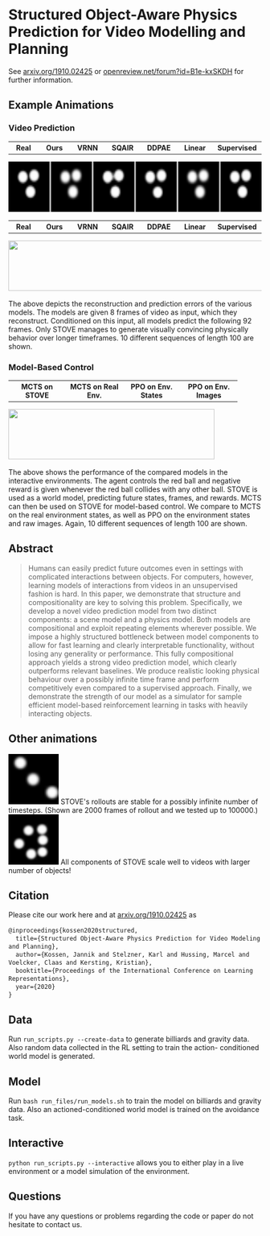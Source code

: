 # Structured Object-Aware Physics Prediction for Video Modelling and Planning
See [arxiv.org/1910.02425](https://arxiv.org/abs/1910.02425) or [openreview.net/forum?id=B1e-kxSKDH](https://openreview.net/forum?id=B1e-kxSKDH) for further information.

## Example Animations
### Video Prediction
<div>
    <table width="710" border="0px">
      <tr>
        <th width="100">Real</th>
        <th width="100">Ours</th>
        <th width="100">VRNN</th>
        <th width="100">SQAIR</th>
        <th width="100">DDPAE</th>
        <th width="100">Linear</th>
        <th width="100">Supervised</th>
      </tr>
    </table>
    <img height="100" width="710" src="/figures/comparison_grid_billiards.gif">
</div>


<div>
    <table width="710" border="0px">
      <tr>
        <th width="100">Real</th>
        <th width="100">Ours</th>
        <th width="100">VRNN</th>
        <th width="100">SQAIR</th>
        <th width="100">DDPAE</th>
        <th width="100">Linear</th>
        <th width="100">Supervised</th>
      </tr>
    </table>
    <img height="100" width="710" src="/figures/comparison_grid_gravity.gif">
</div>


The above depicts the reconstruction and prediction errors of the various models.
The models are given 8 frames of video as input, which they reconstruct. Conditioned on this 
input, all models predict the following 92 frames.
Only STOVE manages to generate visually convincing physically behavior over longer timeframes.
10 different sequences of length 100 are shown.

### Model-Based Control
<div>
    <table width="410" border="0px" style="font-size:8">
      <tr>
        <th width="100">MCTS on STOVE</th>
        <th width="100">MCTS on Real Env.</th>
        <th width="100">PPO on Env. States</th>
        <th width="100">PPO on Env. Images</th>
      </tr>
    </table>
    <img height="100" width="410" src="/figures/comparison_grid_planning.gif">
</div>


The above shows the performance of the compared models in the interactive
environments. The agent controls the red ball and negative reward is given
whenever the red ball collides with any other ball.
STOVE is used as a world model, predicting future states, frames, and rewards.
MCTS can then be used on STOVE for model-based control.
We compare to MCTS on the real environment states, as well as PPO on the
environment states and raw images.
Again, 10 different sequences of length 100 are shown.

## Abstract
>Humans can easily predict future outcomes even in settings
with complicated interactions between objects. For computers, however,
learning models of interactions from videos in an unsupervised fashion is hard. 
In this paper, we demonstrate that structure and compositionality
are key to solving this problem. Specifically, we develop a novel
video prediction model from two distinct components: a scene model
and a physics model. Both models are compositional and exploit repeating
elements wherever possible. We impose a highly structured bottleneck
between model components to allow for fast learning and clearly
interpretable functionality, without losing any generality or performance.
This fully compositional approach yields a strong video prediction
model, which clearly outperforms relevant baselines.
We produce realistic looking physical behaviour over a possibly
infinite time frame and perform competitively even compared to a 
supervised approach.
Finally, we demonstrate the strength of our model as a simulator for
sample efficient model-based reinforcement learning in tasks with
heavily interacting objects.

## Other animations
<img height="100" width="100" src="/figures/long_rollout.gif">
STOVE's rollouts are stable for a possibly infinite number of timesteps.
(Shown are 2000 frames of rollout and we tested up to 100000.)
<img height="100" width="100" src="/figures/multiball_billiards.gif">
All components of STOVE scale well to videos with larger number of objects!

## Citation
Please cite our work here and at [arxiv.org/1910.02425](https://arxiv.org/abs/1910.02425) as 
```
@inproceedings{kossen2020structured,
  title={Structured Object-Aware Physics Prediction for Video Modeling and Planning},
  author={Kossen, Jannik and Stelzner, Karl and Hussing, Marcel and Voelcker, Claas and Kersting, Kristian},
  booktitle={Proceedings of the International Conference on Learning Representations},
  year={2020}
}
```

## Data
Run `run_scripts.py --create-data` to generate billiards and gravity data.
Also random data collected in the RL setting to train the action-
conditioned world model is generated.

## Model
Run `bash run_files/run_models.sh` to train the model on billiards and gravity data.
Also an actioned-conditioned world model is trained on the avoidance task.


## Interactive
`python run_scripts.py --interactive` allows you to either play in a live
environment or a model simulation of the environment.

## Questions
If you have any questions or problems regarding the code or paper do not hesitate to contact us.
